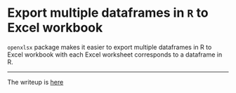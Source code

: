 # Export multiple dataframes in `R` to Excel workbook

`openxlsx` package makes it easier to export multiple dataframes in R to Excel workbook with each Excel worksheet corresponds to a dataframe in R. 

---
The writeup is [here](http://rpubs.com/gbganalyst/RdatatoExcelworkbook)


